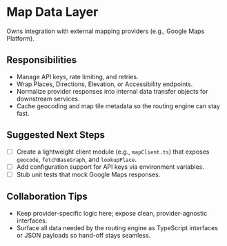 # Map Data Layer

Owns integration with external mapping providers (e.g., Google Maps Platform).

## Responsibilities

- Manage API keys, rate limiting, and retries.
- Wrap Places, Directions, Elevation, or Accessibility endpoints.
- Normalize provider responses into internal data transfer objects for downstream services.
- Cache geocoding and map tile metadata so the routing engine can stay fast.

## Suggested Next Steps

- [ ] Create a lightweight client module (e.g., `mapClient.ts`) that exposes `geocode`, `fetchBaseGraph`, and `lookupPlace`.
- [ ] Add configuration support for API keys via environment variables.
- [ ] Stub unit tests that mock Google Maps responses.

## Collaboration Tips

- Keep provider-specific logic here; expose clean, provider-agnostic interfaces.
- Surface all data needed by the routing engine as TypeScript interfaces or JSON payloads so hand-off stays seamless.

